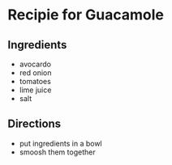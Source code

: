 # Recipie for Guacamole

## Ingredients

- avocardo
- red onion
- tomatoes
- lime juice
- salt

## Directions

 - put ingredients in a bowl
 - smoosh them together
